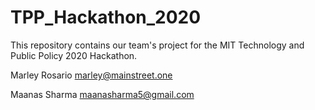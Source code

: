 # TPP_Hackathon_2020
This repository contains our team's project for the MIT Technology and Public Policy 2020 Hackathon.



Marley Rosario
marley@mainstreet.one

Maanas Sharma
maanasharma5@gmail.com
